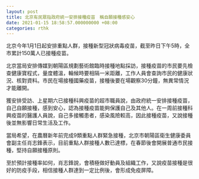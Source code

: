 ```yaml
---
layout: post
title: 北京有民眾指政府統一安排接種疫苗　稱自願接種感安心
date: 2021-01-15 18:58:57.000000000 +08:00
categories: rthk
---
```


北京今年1月1日起安排重點人群，接種新型冠狀病毒疫苗，截至昨日下午5時，全市累計150萬人已接種疫苗。

北京當局安排傳媒到朝陽區規劃藝術館臨時接種地點採訪，接種疫苗的市民要先檢查健康寶程式，量度體溫，輪候時要相隔一米距離，工作人員會查詢市民的健康狀況、核對資料。市民在場接種國藥疫苗，接種後要在場觀察30分鐘，無異常情況才能離開。

獲安排受訪、上星期六已接種科興疫苗的超市職員說，由政府統一安排接種疫苗，自己自願接種，感到安心，認為接種疫苗能夠保護自己及其他人。在一周前接種科興疫苗的醫護人員說，自己多接觸患者，感染風險較高，因此接種疫苗，又說接種後並無影響日常生活及工作。

當局希望，在農曆新年前完成9類重點人群緊急接種，北京市朝陽區衛生健康委員會副主任肖志鋒表示，目前重點人群接種人數已達標，在春節後會開展普通市民接種，堅持自願接種原則。

至於預計接種率如何，肖志鋒說，會積極做好動員及組織工作，又說疫苗接種是很好的防疫手段，相信接種人群達到一定比例後，會形成免疫屏障。
